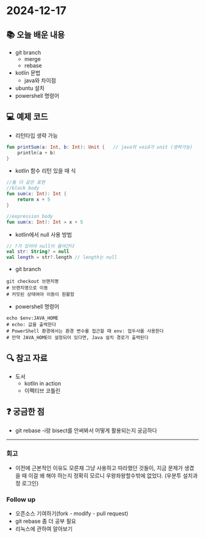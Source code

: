 # 2024-12-17

## 📚 오늘 배운 내용

- git branch
    - merge
    - rebase
- kotlin 문법
    - java와 차이점
- ubuntu 설치
- powershell 명령어

## 💻 예제 코드

<!-- 실습한 코드나 예제를 추가 -->

- 리턴타입 생략 가능

```kotlin
fun printSum(a: Int, b: Int): Unit {   // java의 void가 unit (생략가능)
    println(a + b)
}
```

- kotlin 함수 리턴 있을 때 식

```kotlin
//둘 다 같은 표현
//block body
fun sum(x: Int): Int {
    return x + 5
}

//expression body
fun sum(x: Int): Int = x + 5    
```

- kotlin에서 null 사용 방법

```kotlin
// ?가 있어야 null이 들어간다
val str: String? = null
val length = str?.length // length는 null
```

- git branch

```shell
git checkout 브랜치명 
# 브랜치명으로 이동
# 커밋된 상태여야 이동이 원활함
```

- powershell 명령어

```shell
echo $env:JAVA_HOME
# echo: 값을 출력한다
# PowerShell 환경에서는 환경 변수를 접근할 때 env: 접두사를 사용한다
# 만약 JAVA_HOME이 설정되어 있다면, Java 설치 경로가 출력된다
```

## 🔍 참고 자료

- 도서
    - kotlin in action
    - 이펙티브 코틀린

## ❓ 궁금한 점

- git rebase -i랑 bisect를 안써봐서 어떻게 활용되는지 궁금하다

---

### 회고

- 이전에 근본적인 이유도 모른채 그냥 사용하고 따라했던 것들이, 지금 문제가 생겼을 때 이걸 왜 해야 하는지 정확히 모르니 우왕좌왕할수밖에 없었다. (우분투 설치과정 로그인)

### Follow up

- 오픈소스 기여하기(fork - modify - pull request)
- git rebase 좀 더 공부 필요
- 리눅스에 관하여 알아보기
